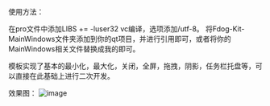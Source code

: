 使用方法：

在pro文件中添加LIBS += -luser32
vc编译，选项添加/utf-8。
将Fdog-Kit-MainWindows文件夹添加到你的qt项目，并进行引用即可，或者将你的MainWindows相关文件替换成我的即可。

模板实现了基本的最小化，最大化，关闭，全屏，拖拽，阴影，任务栏托盘等，可以直接在此基础上进行二次开发。

效果图：
![image](https://github.com/user-attachments/assets/813a06f4-fc54-49d1-9816-1d381bdbeddd)

